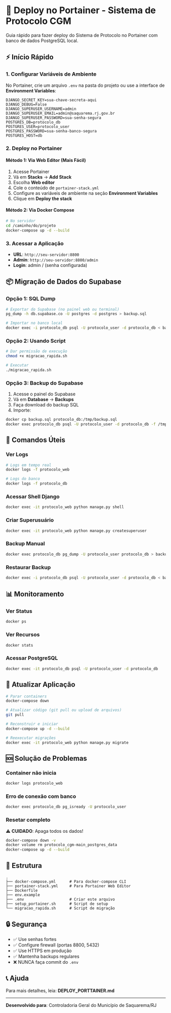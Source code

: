# 🚀 Deploy no Portainer - Sistema de Protocolo CGM

Guia rápido para fazer deploy do Sistema de Protocolo no Portainer com banco de dados PostgreSQL local.

## ⚡ Início Rápido

### 1. Configurar Variáveis de Ambiente

No Portainer, crie um arquivo `.env` na pasta do projeto ou use a interface de **Environment Variables**:

```env
DJANGO_SECRET_KEY=sua-chave-secreta-aqui
DJANGO_DEBUG=False
DJANGO_SUPERUSER_USERNAME=admin
DJANGO_SUPERUSER_EMAIL=admin@saquarema.rj.gov.br
DJANGO_SUPERUSER_PASSWORD=sua-senha-segura
POSTGRES_DB=protocolo_db
POSTGRES_USER=protocolo_user
POSTGRES_PASSWORD=sua-senha-banco-segura
POSTGRES_HOST=db
```

### 2. Deploy no Portainer

#### Método 1: Via Web Editor (Mais Fácil)

1. Acesse Portainer
2. Vá em **Stacks** → **Add Stack**
3. Escolha **Web editor**
4. Cole o conteúdo de `portainer-stack.yml`
5. Configure as variáveis de ambiente na seção **Environment Variables**
6. Clique em **Deploy the stack**

#### Método 2: Via Docker Compose

```bash
# No servidor
cd /caminho/do/projeto
docker-compose up -d --build
```

### 3. Acessar a Aplicação

- **URL**: `http://seu-servidor:8800`
- **Admin**: `http://seu-servidor:8800/admin`
- **Login**: admin / (senha configurada)

## 📦 Migração de Dados do Supabase

### Opção 1: SQL Dump

```bash
# Exportar do Supabase (no painel web ou terminal)
pg_dump -h db.supabase.co -U postgres -d postgres > backup.sql

# Importar no banco local
docker exec -i protocolo_db psql -U protocolo_user -d protocolo_db < backup.sql
```

### Opção 2: Usando Script

```bash
# Dar permissão de execução
chmod +x migracao_rapida.sh

# Executar
./migracao_rapida.sh
```

### Opção 3: Backup do Supabase

1. Acesse o painel do Supabase
2. Vá em **Database** → **Backups**
3. Faça download do backup SQL
4. Importe:

```bash
docker cp backup.sql protocolo_db:/tmp/backup.sql
docker exec protocolo_db psql -U protocolo_user -d protocolo_db -f /tmp/backup.sql
```

## 🔧 Comandos Úteis

### Ver Logs
```bash
# Logs em tempo real
docker logs -f protocolo_web

# Logs do banco
docker logs -f protocolo_db
```

### Acessar Shell Django
```bash
docker exec -it protocolo_web python manage.py shell
```

### Criar Superusuário
```bash
docker exec -it protocolo_web python manage.py createsuperuser
```

### Backup Manual
```bash
docker exec protocolo_db pg_dump -U protocolo_user protocolo_db > backup_$(date +%Y%m%d).sql
```

### Restaurar Backup
```bash
docker exec -i protocolo_db psql -U protocolo_user -d protocolo_db < backup.sql
```

## 📊 Monitoramento

### Ver Status
```bash
docker ps
```

### Ver Recursos
```bash
docker stats
```

### Acessar PostgreSQL
```bash
docker exec -it protocolo_db psql -U protocolo_user -d protocolo_db
```

## 🔄 Atualizar Aplicação

```bash
# Parar containers
docker-compose down

# Atualizar código (git pull ou upload de arquivos)
git pull

# Reconstruir e iniciar
docker-compose up -d --build

# Reexecutar migrações
docker exec -it protocolo_web python manage.py migrate
```

## 🆘 Solução de Problemas

### Container não inicia
```bash
docker logs protocolo_web
```

### Erro de conexão com banco
```bash
docker exec protocolo_db pg_isready -U protocolo_user
```

### Resetar completo
⚠️ **CUIDADO**: Apaga todos os dados!
```bash
docker-compose down -v
docker volume rm protocolo_cgm-main_postgres_data
docker-compose up -d --build
```

## 📁 Estrutura

```
.
├── docker-compose.yml      # Para docker-compose CLI
├── portainer-stack.yml     # Para Portainer Web Editor
├── Dockerfile
├── env.example
├── .env                    # Criar este arquivo
├── setup_portainer.sh      # Script de setup
└── migracao_rapida.sh      # Script de migração
```

## 🔒 Segurança

- ✅ Use senhas fortes
- ✅ Configure firewall (portas 8800, 5432)
- ✅ Use HTTPS em produção
- ✅ Mantenha backups regulares
- ❌ NUNCA faça commit do `.env`

## 📞 Ajuda

Para mais detalhes, leia: **DEPLOY_PORTTAINER.md**

---

**Desenvolvido para**: Controladoria Geral do Município de Saquarema/RJ
